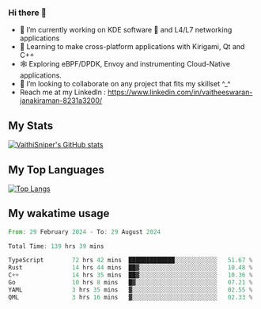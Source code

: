 ### Hi there 👋

- 🔭 I’m currently working on KDE software 💓 and L4/L7 networking applications 
- 📖 Learning to make cross-platform applications with Kirigami, Qt and C++
- 🕸️ Exploring eBPF/DPDK, Envoy and instrumenting Cloud-Native applications. 
- 👯 I’m looking to collaborate on any project that fits my skillset ^_^
- Reach me at my LinkedIn : https://www.linkedin.com/in/vaitheeswaran-janakiraman-8231a3200/

## My Stats
[![VaithiSniper's GitHub stats](https://github-readme-stats.vercel.app/api?username=VaithiSniper&hide=stars&theme=radical)](https://github.com/anuraghazra/github-readme-stats)

## My Top Languages

[![Top Langs](https://github-readme-stats.vercel.app/api/top-langs/?username=VaithiSniper&layout=compact)](https://github.com/anuraghazra/github-readme-stats)

## My wakatime usage

<!--START_SECTION:waka-->

```rust
From: 29 February 2024 - To: 29 August 2024

Total Time: 139 hrs 39 mins

TypeScript        72 hrs 42 mins  █████████████░░░░░░░░░░░░   51.67 %
Rust              14 hrs 44 mins  ██▓░░░░░░░░░░░░░░░░░░░░░░   10.48 %
C++               14 hrs 35 mins  ██▓░░░░░░░░░░░░░░░░░░░░░░   10.36 %
Go                10 hrs 8 mins   █▓░░░░░░░░░░░░░░░░░░░░░░░   07.21 %
YAML              3 hrs 35 mins   ▓░░░░░░░░░░░░░░░░░░░░░░░░   02.55 %
QML               3 hrs 16 mins   ▓░░░░░░░░░░░░░░░░░░░░░░░░   02.33 %
```

<!--END_SECTION:waka-->
